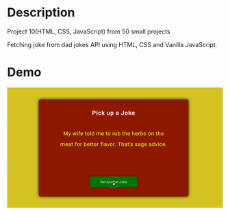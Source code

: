 # Description 

Project 10(HTML, CSS, JavaScript) from 50 small projects

Fetching joke from dad jokes API using HTML, CSS and Vanilla JavaScript.

# Demo

![demo gif](./example.gif)
